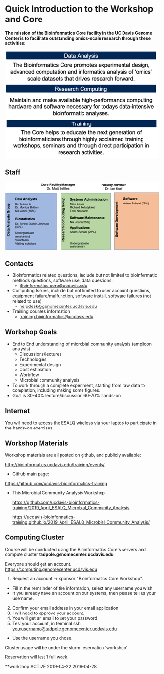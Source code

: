 # Quick Introduction to the Workshop and Core

__The mission of the Bioinformatics Core facility in the UC Davis Genome Center is to facilitate outstanding omics-scale research through these activities:__

 <img src="base_figures/welcome_figure1.png" alt="welcome_figure1" width="600px"/>

## Staff

 <img src="base_figures/welcome_figure2.png" alt="welcome_figure2" width="600px"/>

## Contacts

* Bioinformatics related questions, include but not limited to bioinformatic methods questions, software use, data questions.
  * Bioinformatics.core@ucdavis.edu
* Computing Issues, include but not limited to user account questions, equipment failure/malfunction, software install, software failures (not related to use)
  * helpdesk@genomecenter.ucdavis.edu
* Training courses information
  * training.bioinformatics@ucdavis.edu

## Workshop Goals

* End to End understanding of microbial community analysis (amplicon analysis)
  * Discussions/lectures
  * Technologies
  * Experimental design
  * Cost estimation
  * Workflow
  * Microbial community analysis
* To work through a complete experiment, starting from raw data to completion, including making some figures.
* Goal is 30-40% lecture/discussion 60-70% hands-on

## Internet

You will need to access the ESALQ wireless via your laptop to participate in the hands-on exercises.

## Workshop Materials

Workshop materials are all posted on github, and publicly available:

http://bioinformatics.ucdavis.edu/training/events/

* Github main page:

https://github.com/ucdavis-bioinformatics-training

* This Microbial Community Analysis Workshop

  https://github.com/ucdavis-bioinformatics-training/2019_April_ESALQ_Microbial_Community_Analysis

  https://ucdavis-bioinformatics-training.github.io/2019_April_ESALQ_Microbial_Community_Analysis/

## Computing Cluster

Course will be conducted using the Bioinformatics Core's servers and compute cluster __tadpole.genomecenter.ucdavis.edu__

Everyone should get an account.  
https://computing.genomecenter.ucdavis.edu	 

1. Request an account -> sponsor "Bioinformatics Core Workshop".
  *  Fill in the remainder of the information, select any username you wish
  *  If you already have an account on our systems, then please tell us your username.
2. Confirm your email address in your email application
3. I will need to approve your account.
4. You will get an email to set your password
5. Test your account, in terminal ssh yourusername@tadpole.genomecenter.ucdavis.edu
  * Use the username you chose.

Cluster usage will be under the slurm reservation  ‘workshop’

Reservation will last 1 full week.

**workshop       ACTIVE  2019-04-22  2019-04-28

<!-- Lunchs?
## Industry Sponsor Lunch and Learns

* [Lexogen](https://www.lexogen.com/)
* [Qiagen](https://www.qiagen.com/us/)
* [Illumina](https://www.illumina.com/)
* [10X * Genomics](https://www.10xgenomics.com/)
-->
